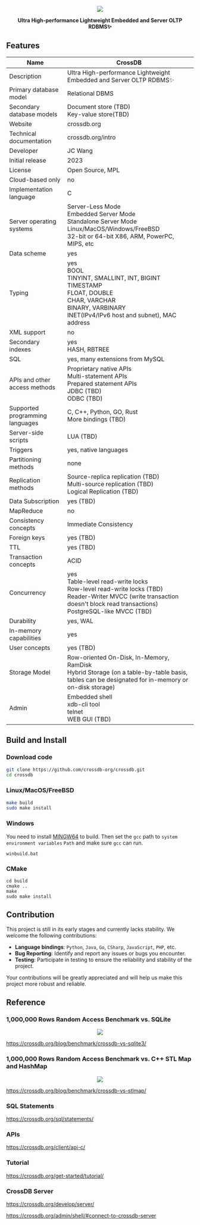 <p align="center">
	<a href="https://crossdb.org">
	<img src="https://crossdb.org/assets/favicon.png">
	</a>
</p>
<p align="center">
	<strong>Ultra High-performance Lightweight Embedded and Server OLTP RDBMS✨</strong>
</p>

## Features

| Name  					| **CrossDB**
 ----                       | ----
 Description    			| Ultra High-performance Lightweight Embedded and Server OLTP RDBMS✨  
 Primary database model  	| Relational DBMS  
 Secondary database models	| Document store (TBD)<br>Key-value store(TBD)
 Website					| crossdb.org
 Technical documentation	| crossdb.org/intro
 Developer					| JC Wang
 Initial release			| 2023
 License					| Open Source, MPL
 Cloud-based only			| no
 Implementation language	| C
 Server operating systems	| Server-Less Mode<br>Embedded Server Mode<br>Standalone Server Mode<br>Linux/MacOS/Windows/FreeBSD<br>32-bit or 64-bit X86, ARM, PowerPC, MIPS, etc
 Data scheme				| yes
 Typing 					| yes<br>BOOL<br>TINYINT, SMALLINT, INT, BIGINT<br>TIMESTAMP<br>FLOAT, DOUBLE<br>CHAR, VARCHAR<br>BINARY, VARBINARY<br>INET(IPv4/IPv6 host and subnet), MAC address
 XML support				| no
 Secondary indexes			| yes<br>HASH, RBTREE
 SQL 						| yes, many extensions from MySQL
 APIs and other access methods		| Proprietary native APIs<br>Multi-statement APIs<br>Prepared statement APIs<br>JDBC (TBD)<br>ODBC (TBD)
 Supported programming languages	| C, C++, Python, GO, Rust<br>More bindings (TBD)
 Server-side scripts		| LUA (TBD)
 Triggers					| yes, native languages
 Partitioning methods		| none
 Replication methods		| Source-replica replication (TBD)<br>Multi-source replication (TBD)<br>Logical Replication (TBD)
 Data Subscription			| yes (TBD)
 MapReduce 					| no
 Consistency concepts		| Immediate Consistency
 Foreign keys				| yes (TBD)
 TTL						| yes (TBD)
 Transaction concepts		| ACID
 Concurrency 				| yes<br>Table-level read-write locks<br>Row-level read-write locks (TBD)<br>Reader-Writer MVCC (write transaction doesn't block read transactions)<br>PostgreSQL-like MVCC (TBD)
 Durability 				| yes, WAL
 In-memory capabilities		| yes
 User concepts				| yes (TBD)
 Storage Model				| Row-oriented On-Disk, In-Memory, RamDisk<br>Hybrid Storage (on a table-by-table basis, tables can be designated for in-memory or on-disk storage)
 Admin						| Embedded shell<br>xdb-cli tool<br>telnet<br>WEB GUI (TBD)


## Build and Install

### Download code

```bash
git clone https://github.com/crossdb-org/crossdb.git
cd crossdb
```

### Linux/MacOS/FreeBSD

```bash
make build
sudo make install
```

### Windows

You need to install [MINGW64](https://www.mingw-w64.org/) to build.
Then set the `gcc` path to `system environment variables` `Path` and make sure `gcc` can run.

```
winbuild.bat
```

### CMake
```
cd build
cmake ..
make
sudo make install
```

## Contribution

This project is still in its early stages and currently lacks stability. We welcome the following contributions:

- **Language bindings**: `Python`, `Java`, `Go`, `CSharp`, `JavaScript`, `PHP`, etc.
- **Bug Reporting**: Identify and report any issues or bugs you encounter.
- **Testing**: Participate in testing to ensure the reliability and stability of the project.

Your contributions will be greatly appreciated and will help us make this project more robust and reliable.


## Reference

### 1,000,000 Rows Random Access Benchmark vs. SQLite

<p align="center">
	<a href="https://crossdb.org/blog/benchmark/crossdb-vs-sqlite3/">
	<img src="https://crossdb.org/images/crossdb-vs-sqlite.png">
	</a>
</p>

https://crossdb.org/blog/benchmark/crossdb-vs-sqlite3/

### 1,000,000 Rows Random Access Benchmark vs. C++ STL Map and HashMap

<p align="center">
	<a href="https://crossdb.org/blog/benchmark/crossdb-vs-stlmap/">
	<img src="https://crossdb.org/images/crossdb-vs-stlmap.png">
	</a>
</p>

https://crossdb.org/blog/benchmark/crossdb-vs-stlmap/

### SQL Statements

https://crossdb.org/sql/statements/

### APIs

https://crossdb.org/client/api-c/

### Tutorial

https://crossdb.org/get-started/tutorial/

### CrossDB Server

https://crossdb.org/develop/server/

https://crossdb.org/admin/shell/#connect-to-crossdb-server
